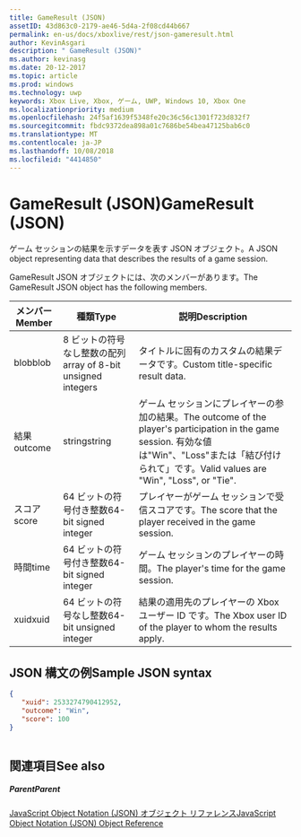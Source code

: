 ```yaml
---
title: GameResult (JSON)
assetID: 43d863c0-2179-ae46-5d4a-2f08cd44b667
permalink: en-us/docs/xboxlive/rest/json-gameresult.html
author: KevinAsgari
description: " GameResult (JSON)"
ms.author: kevinasg
ms.date: 20-12-2017
ms.topic: article
ms.prod: windows
ms.technology: uwp
keywords: Xbox Live, Xbox, ゲーム, UWP, Windows 10, Xbox One
ms.localizationpriority: medium
ms.openlocfilehash: 24f5af1639f5348fe20c36c56c1301f723d832f7
ms.sourcegitcommit: fbdc9372dea898a01c7686be54bea47125bab6c0
ms.translationtype: MT
ms.contentlocale: ja-JP
ms.lasthandoff: 10/08/2018
ms.locfileid: "4414850"
---
```

# <a name="gameresult-json"></a><span data-ttu-id="5979c-104">GameResult (JSON)</span><span class="sxs-lookup"><span data-stu-id="5979c-104">GameResult (JSON)</span></span>
<span data-ttu-id="5979c-105">ゲーム セッションの結果を示すデータを表す JSON オブジェクト。</span><span class="sxs-lookup"><span data-stu-id="5979c-105">A JSON object representing data that describes the results of a game session.</span></span> 
<a id="ID4EN"></a>

  
 
<span data-ttu-id="5979c-106">GameResult JSON オブジェクトには、次のメンバーがあります。</span><span class="sxs-lookup"><span data-stu-id="5979c-106">The GameResult JSON object has the following members.</span></span>
 
| <span data-ttu-id="5979c-107">メンバー</span><span class="sxs-lookup"><span data-stu-id="5979c-107">Member</span></span>| <span data-ttu-id="5979c-108">種類</span><span class="sxs-lookup"><span data-stu-id="5979c-108">Type</span></span>| <span data-ttu-id="5979c-109">説明</span><span class="sxs-lookup"><span data-stu-id="5979c-109">Description</span></span>| 
| --- | --- | --- | 
| <span data-ttu-id="5979c-110">blob</span><span class="sxs-lookup"><span data-stu-id="5979c-110">blob</span></span>| <span data-ttu-id="5979c-111">8 ビットの符号なし整数の配列</span><span class="sxs-lookup"><span data-stu-id="5979c-111">array of 8-bit unsigned integers</span></span>| <span data-ttu-id="5979c-112">タイトルに固有のカスタムの結果データです。</span><span class="sxs-lookup"><span data-stu-id="5979c-112">Custom title-specific result data.</span></span>| 
| <span data-ttu-id="5979c-113">結果</span><span class="sxs-lookup"><span data-stu-id="5979c-113">outcome</span></span>| <span data-ttu-id="5979c-114">string</span><span class="sxs-lookup"><span data-stu-id="5979c-114">string</span></span>| <span data-ttu-id="5979c-115">ゲーム セッションにプレイヤーの参加の結果。</span><span class="sxs-lookup"><span data-stu-id="5979c-115">The outcome of the player's participation in the game session.</span></span> <span data-ttu-id="5979c-116">有効な値は"Win"、"Loss"または「結び付けられて」です。</span><span class="sxs-lookup"><span data-stu-id="5979c-116">Valid values are "Win", "Loss", or "Tie".</span></span> | 
| <span data-ttu-id="5979c-117">スコア</span><span class="sxs-lookup"><span data-stu-id="5979c-117">score</span></span>| <span data-ttu-id="5979c-118">64 ビットの符号付き整数</span><span class="sxs-lookup"><span data-stu-id="5979c-118">64-bit signed integer</span></span>| <span data-ttu-id="5979c-119">プレイヤーがゲーム セッションで受信スコアです。</span><span class="sxs-lookup"><span data-stu-id="5979c-119">The score that the player received in the game session.</span></span>| 
| <span data-ttu-id="5979c-120">時間</span><span class="sxs-lookup"><span data-stu-id="5979c-120">time</span></span>| <span data-ttu-id="5979c-121">64 ビットの符号付き整数</span><span class="sxs-lookup"><span data-stu-id="5979c-121">64-bit signed integer</span></span>| <span data-ttu-id="5979c-122">ゲーム セッションのプレイヤーの時間。</span><span class="sxs-lookup"><span data-stu-id="5979c-122">The player's time for the game session.</span></span>| 
| <span data-ttu-id="5979c-123">xuid</span><span class="sxs-lookup"><span data-stu-id="5979c-123">xuid</span></span>| <span data-ttu-id="5979c-124">64 ビットの符号なし整数</span><span class="sxs-lookup"><span data-stu-id="5979c-124">64-bit unsigned integer</span></span>| <span data-ttu-id="5979c-125">結果の適用先のプレイヤーの Xbox ユーザー ID です。</span><span class="sxs-lookup"><span data-stu-id="5979c-125">The Xbox user ID of the player to whom the results apply.</span></span>| 
  
<a id="ID4EPC"></a>

 
## <a name="sample-json-syntax"></a><span data-ttu-id="5979c-126">JSON 構文の例</span><span class="sxs-lookup"><span data-stu-id="5979c-126">Sample JSON syntax</span></span>
 

```json
{
   "xuid": 2533274790412952,
   "outcome": "Win",
   "score": 100
}
    
```

  
<a id="ID4EYC"></a>

 
## <a name="see-also"></a><span data-ttu-id="5979c-127">関連項目</span><span class="sxs-lookup"><span data-stu-id="5979c-127">See also</span></span>
 
<a id="ID4E1C"></a>

 
##### <a name="parent"></a><span data-ttu-id="5979c-128">Parent</span><span class="sxs-lookup"><span data-stu-id="5979c-128">Parent</span></span> 

[<span data-ttu-id="5979c-129">JavaScript Object Notation (JSON) オブジェクト リファレンス</span><span class="sxs-lookup"><span data-stu-id="5979c-129">JavaScript Object Notation (JSON) Object Reference</span></span>](atoc-xboxlivews-reference-json.md)

   